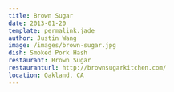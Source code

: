 ```yaml
---
title: Brown Sugar
date: 2013-01-20
template: permalink.jade
author: Justin Wang
image: /images/brown-sugar.jpg
dish: Smoked Pork Hash
restaurant: Brown Sugar
restauranturl: http://brownsugarkitchen.com/
location: Oakland, CA
---
```

